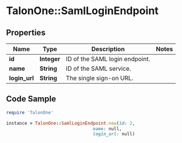 # TalonOne::SamlLoginEndpoint

## Properties

Name | Type | Description | Notes
------------ | ------------- | ------------- | -------------
**id** | **Integer** | ID of the SAML login endpoint. | 
**name** | **String** | ID of the SAML service. | 
**login_url** | **String** | The single sign-on URL. | 

## Code Sample

```ruby
require 'TalonOne'

instance = TalonOne::SamlLoginEndpoint.new(id: 2,
                                 name: null,
                                 login_url: null)
```


